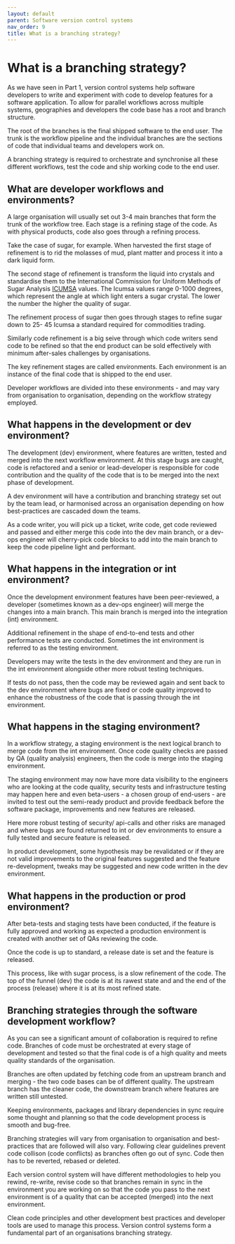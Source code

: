 ```yaml
---
layout: default
parent: Software version control systems
nav_order: 9
title: What is a branching strategy?
---
```


# What is a branching strategy?

As we have seen in Part 1, version control systems help software developers to write and experiment with code to develop features for a software application. To allow for parallel workflows across multiple systems, geographies and developers the code base has a root and branch structure.

The root of the branches is the final shipped software to the end user. The trunk is the workflow pipeline and the individual branches are the sections of code that individual teams and developers work on.

A branching strategy is required to orchestrate and synchronise all these different workflows, test the code and ship working code to the end user.

## What are developer workflows and environments?

A large organisation will usually set out 3-4 main branches that form the trunk of the workflow tree. Each stage is a refining stage of the code. As with physical products, code also goes through a refining process.

Take the case of sugar, for example. When harvested the first stage of refinement is to rid the molasses of mud, plant matter and process it into a dark liquid form.

The second stage of refinement is transform the liquid into crystals and standardise them to the International Commission for Uniform Methods of Sugar Analysis [ICUMSA](https://www.icumsa.org/) values. The Icumsa values range 0-1000 degrees, which represent the angle at which light enters a sugar crystal. The lower the number the higher the quality of sugar.

The refinement process of sugar then goes through stages to refine sugar down to 25- 45 Icumsa a standard required for commodities trading.

Similarly code refinement is a big seive through which code writers send code to be refined so that the end product can be sold effectively with minimum after-sales challenges by organisations.

The key refinement stages are called environments. Each environment is an instance of the final code that is shipped to the end user.

Developer workflows are divided into these environments - and may vary from organisation to organisation, depending on the workflow strategy employed.

## What happens in the development or dev environment?

The development (dev) environment, where features are written, tested and merged into the next workflow environment. At this stage bugs are caught, code is refactored and a senior or lead-developer is responsible for code contribution and the quality of the code that is to be merged into the next phase of development.

A dev environment will have a contribution and branching strategy set out by the team lead, or harmonised across an organisation depending on how best-practices are cascaded down the teams.

As a code writer, you will pick up a ticket, write code, get code reviewed and passed and either merge this code into the dev main branch, or a dev-ops engineer will cherry-pick code blocks to add into the main branch to keep the code pipeline light and performant.

## What happens in the integration or int environment?

Once the development environment features have been peer-reviewed, a developer (sometimes known as a dev-ops engineer) will merge the changes into a main branch. This main branch is merged into the integration (int) environment.

Additional refinement in the shape of end-to-end tests and other performance tests are conducted. Sometimes the int environment is referred to as the testing environment.

Developers may write the tests in the dev environment and they are run in the int environment alongside other more robust testing techniques.

If tests do not pass, then the code may be reviewed again and sent back to the dev environment where bugs are fixed or code quality improved to enhance the robustness of the code that is passing through the int environment.

## What happens in the staging environment?

In a workflow strategy, a staging environment is the next logical branch to merge code from the int environment. Once code quality checks are passed by QA (quality analysis) engineers, then the code is merge into  the staging environment.

The staging environment may now have more data visibility to the engineers who are looking at the code quality, security tests and infrastructure testing may happen here and even beta-users - a chosen group of end-users - are invited to test out the semi-ready product and provide feedback before the software package, improvements and new features are released.

Here more robust testing of security/ api-calls and other risks are managed and where bugs are found returned to int or dev environments to ensure a fully tested and secure feature is released.

In product development, some hypothesis may be revalidated or if they are not valid improvements to the original features suggested and the feature re-development, tweaks may be suggested and new code written in the dev environment.

## What happens in the production or prod environment?

After beta-tests and staging tests have been conducted, if the feature is fully approved and working as expected a production environment is created with another set of QAs reviewing the code.

Once the code is up to standard, a release date is set and the feature is released.

This process, like with sugar process, is a slow refinement of the code. The top of the funnel (dev) the code is at its rawest state and and the end of the process (release) where it is at its most refined state.

## Branching strategies through the software development workflow?

As you can see a significant amount of collaboration is required to refine code. Branches of code must be orchestrated at every stage of development and tested so that the final code is of a high quality and meets quality standards of the organisation.

Branches are often updated by fetching code from an upstream branch and merging - the two code bases can be of different quality. The upstream branch has the cleaner code, the downstream branch where features are written still untested.

Keeping environments, packages and library dependencies in sync require some thought and planning so that the code development process is smooth and bug-free.

Branching strategies will vary from organisation to organisation and best-practices that are followed will also vary. Following clear guidelines prevent code collison (code conflicts) as branches often go out of sync. Code then has to be reverted, rebased or deleted.

Each version control system will have different methodologies to help you rewind, re-write, revise code so that branches remain in sync in the environment you are working on so that the code you pass to the next environment is of a quality that can be accepted (merged) into the next environment.

Clean code principles and other development best practices and developer tools are used to manage this process. Version control systems form a fundamental part of an organisations branching strategy.
